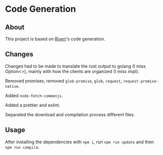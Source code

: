# Code Generation

## About

This project is based on [Riven](https://github.com/MingweiSamuel/Riven/)'s code generation.

## Changes

Changes had to be made to translate the rust output to golang (I miss Option<>), mainly with how the clients are organized (I miss impl).

Removed promises, removed `glob-promise`, `glob`, `request`, `request-promise-native`.

Added `node-fetch-commonjs`.

Added a prettier and eslint.

Separated the download and compilation process different files.

## Usage

After installing the dependencies with `npm i`, run `npm run update` and then `npm run compile`.
